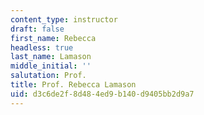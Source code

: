 ```yaml
---
content_type: instructor
draft: false
first_name: Rebecca
headless: true
last_name: Lamason
middle_initial: ''
salutation: Prof.
title: Prof. Rebecca Lamason
uid: d3c6de2f-8d48-4ed9-b140-d9405bb2d9a7
---
```

